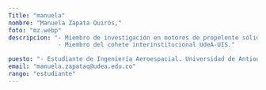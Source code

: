 ```yaml
---
Title: "manuela"
nombre: "Manuela Zapata Quirós,"
foto: "mz.webp"
descripcion: "- Miembro de investigación en motores de propelente sólido.
              - Miembro del cohete interinstitucional UdeA-UIS."

puesto: "- Estudiante de Ingeniería Aeroespacial. Universidad de Antioquia."
email: "manuela.zapataq@udea.edu.co"
rango: "estudiante"
---
```


